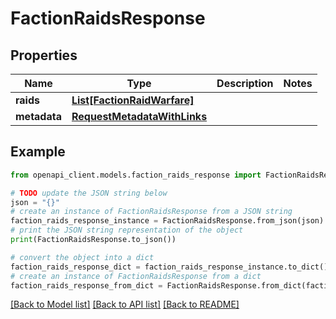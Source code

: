 # FactionRaidsResponse


## Properties

Name | Type | Description | Notes
------------ | ------------- | ------------- | -------------
**raids** | [**List[FactionRaidWarfare]**](FactionRaidWarfare.md) |  | 
**metadata** | [**RequestMetadataWithLinks**](RequestMetadataWithLinks.md) |  | 

## Example

```python
from openapi_client.models.faction_raids_response import FactionRaidsResponse

# TODO update the JSON string below
json = "{}"
# create an instance of FactionRaidsResponse from a JSON string
faction_raids_response_instance = FactionRaidsResponse.from_json(json)
# print the JSON string representation of the object
print(FactionRaidsResponse.to_json())

# convert the object into a dict
faction_raids_response_dict = faction_raids_response_instance.to_dict()
# create an instance of FactionRaidsResponse from a dict
faction_raids_response_from_dict = FactionRaidsResponse.from_dict(faction_raids_response_dict)
```
[[Back to Model list]](../README.md#documentation-for-models) [[Back to API list]](../README.md#documentation-for-api-endpoints) [[Back to README]](../README.md)


